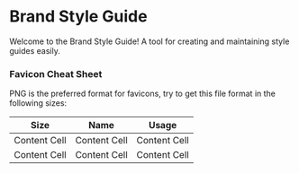 # Brand Style Guide

Welcome to the Brand Style Guide! A tool for creating and maintaining style guides easily.

### Favicon Cheat Sheet

PNG is the preferred format for favicons, try to get this file format in the following sizes:

| Size          | Name          | Usage         |
| ------------- | ------------- | ------------- |
| Content Cell  | Content Cell  | Content Cell  |
| Content Cell  | Content Cell  | Content Cell  |
